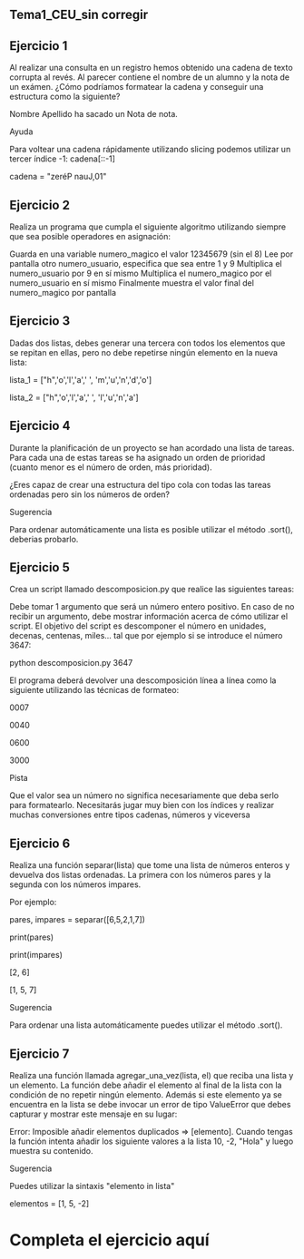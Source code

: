 ## Tema1_CEU_sin corregir



## Ejercicio 1
Al realizar una consulta en un registro hemos obtenido una cadena de texto corrupta al revés. Al parecer contiene el nombre de un alumno y la nota de un exámen. ¿Cómo podríamos formatear la cadena y conseguir una estructura como la siguiente?

Nombre Apellido ha sacado un Nota de nota.

Ayuda

Para voltear una cadena rápidamente utilizando slicing podemos utilizar un tercer índice -1: cadena[::-1]

cadena = "zeréP nauJ,01"



## Ejercicio 2
Realiza un programa que cumpla el siguiente algoritmo utilizando siempre que sea posible operadores en asignación:

Guarda en una variable numero_magico el valor 12345679 (sin el 8)
Lee por pantalla otro numero_usuario, especifica que sea entre 1 y 9
Multiplica el numero_usuario por 9 en sí mismo
Multiplica el numero_magico por el numero_usuario en sí mismo
Finalmente muestra el valor final del numero_magico por pantalla



## Ejercicio 3
Dadas dos listas, debes generar una tercera con todos los elementos que se repitan en ellas, pero no debe repetirse ningún elemento en la nueva lista:

lista_1 = ["h",'o','l','a',' ', 'm','u','n','d','o']

lista_2 = ["h",'o','l','a',' ', 'l','u','n','a']



## Ejercicio 4
Durante la planificación de un proyecto se han acordado una lista de tareas. Para cada una de estas tareas se ha asignado un orden de prioridad (cuanto menor es el número de orden, más prioridad).

¿Eres capaz de crear una estructura del tipo cola con todas las tareas ordenadas pero sin los números de orden?

Sugerencia

Para ordenar automáticamente una lista es posible utilizar el método .sort(), deberias probarlo.



## Ejercicio 5
Crea un script llamado descomposicion.py que realice las siguientes tareas:

Debe tomar 1 argumento que será un número entero positivo.
En caso de no recibir un argumento, debe mostrar información acerca de cómo utilizar el script.
El objetivo del script es descomponer el número en unidades, decenas, centenas, miles... tal que por ejemplo si se introduce el número 3647:

python descomposicion.py 3647

El programa deberá devolver una descomposición línea a línea como la siguiente utilizando las técnicas de formateo:

0007

0040

0600

3000

Pista

Que el valor sea un número no significa necesariamente que deba serlo para formatearlo. Necesitarás jugar muy bien con los índices y realizar muchas conversiones entre tipos cadenas, números y viceversa



## Ejercicio 6
Realiza una función separar(lista) que tome una lista de números enteros y devuelva dos listas ordenadas. La primera con los números pares y la segunda con los números impares.

Por ejemplo:

pares, impares = separar([6,5,2,1,7])

print(pares)

print(impares)

[2, 6]

[1, 5, 7]

Sugerencia

Para ordenar una lista automáticamente puedes utilizar el método .sort().



## Ejercicio 7
Realiza una función llamada agregar_una_vez(lista, el) que reciba una lista y un elemento. La función debe añadir el elemento al final de la lista con la condición de no repetir ningún elemento. Además si este elemento ya se encuentra en la lista se debe invocar un error de tipo ValueError que debes capturar y mostrar este mensaje en su lugar:

Error: Imposible añadir elementos duplicados => [elemento].
Cuando tengas la función intenta añadir los siguiente valores a la lista 10, -2, "Hola" y luego muestra su contenido.

Sugerencia

Puedes utilizar la sintaxis "elemento in lista"

elementos = [1, 5, -2]
 
# Completa el ejercicio aquí
